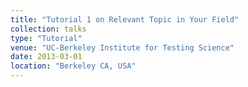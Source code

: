 ```yaml
---
title: "Tutorial 1 on Relevant Topic in Your Field"
collection: talks
type: "Tutorial"
venue: "UC-Berkeley Institute for Testing Science"
date: 2013-03-01
location: "Berkeley CA, USA"
---
```



